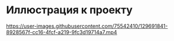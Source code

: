 # Иллюстрация к проекту

https://user-images.githubusercontent.com/75542410/129691841-8928567f-cc16-4fcf-a219-9fc3d19714a7.mp4

